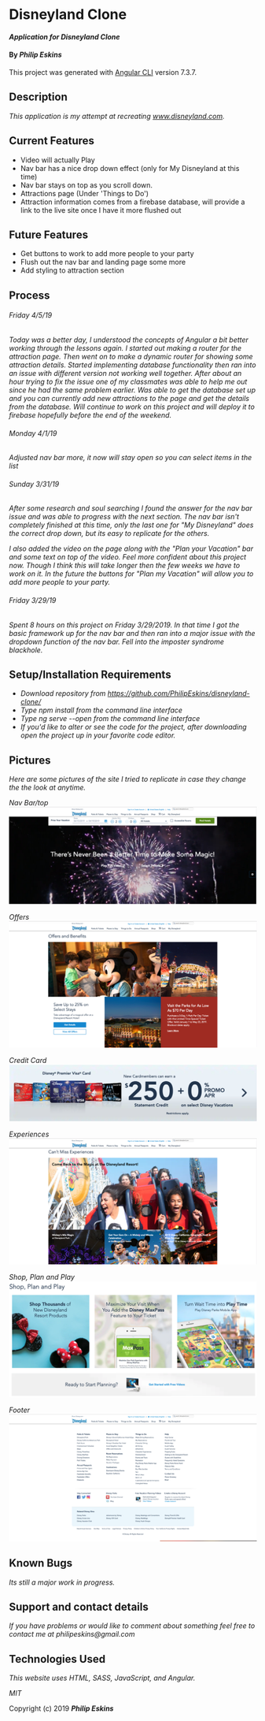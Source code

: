 # Disneyland Clone

#### _Application for Disneyland Clone_

#### By _**Philip Eskins**_

This project was generated with [Angular CLI](https://github.com/angular/angular-cli) version 7.3.7.

## Description

_This application is my attempt at recreating www.disneyland.com._

## Current Features

* Video will actually Play
* Nav bar has a nice drop down effect (only for My Disneyland at this time)
* Nav bar stays on top as you scroll down.
* Attractions page (Under 'Things to Do')
* Attraction information comes from a firebase database, will provide a link to the live site once I have it more flushed out

## Future Features

* Get buttons to work to add more people to your party
* Flush out the nav bar and landing page some more
* Add styling to attraction section

## Process
###### Friday 4/5/19
_Today was a better day, I understood the concepts of Angular a bit better working through the lessons again. I started out making a router for the attraction page. Then went on to make a dynamic router for showing some attraction details. Started implementing database functionality then ran into an issue with different version not working well together. After about an hour trying to fix the issue one of my classmates was able to help me out since he had the same problem earlier. Was able to get the database set up and you can currently add new attractions to the page and get the details from the database. Will continue to work on this project and will deploy it to firebase hopefully before the end of the weekend._

###### Monday 4/1/19
_Adjusted nav bar more, it now will stay open so you can select items in the list_

###### Sunday 3/31/19
_After some research and soul searching I found the answer for the nav bar issue and was able to progress with the next section. The nav bar isn't completely finished at this time, only the last one for "My Disneyland" does the correct drop down, but its easy to replicate for the others._

_I also added the video on the page along with the "Plan your Vacation" bar and some text on top of the video. Feel more confident about this project now. Though I think this will take longer then the few weeks we have to work on it. In the future the buttons for "Plan my Vacation" will allow you to add more people to your party._

###### Friday 3/29/19
_Spent 8 hours on this project on Friday 3/29/2019. In that time I got the basic framework up for the nav bar and then ran into a major issue with the dropdown function of the nav bar. Fell into the imposter syndrome blackhole._

## Setup/Installation Requirements

* _Download repository from https://github.com/PhilipEskins/disneyland-clone/_
* _Type npm install from the command line interface_
* _Type ng serve --open from the command line interface_
* _If you'd like to alter or see the code for the project, after downloading open the project up in your favorite code editor._

## Pictures
_Here are some pictures of the site I tried to replicate in case they change the the look at anytime._

_Nav Bar/top_
![Alt text](src/assets/img/top.png?raw=true "Homepage Drawing")

_Offers_
![Alt text](src/assets/img/offers.png?raw=true "Homepage Drawing")

_Credit Card_
![Alt text](src/assets/img/credit-card.png?raw=true "Homepage Drawing")

_Experiences_
![Alt text](src/assets/img/experiences.png?raw=true "Homepage Drawing")

_Shop, Plan and Play_
![Alt text](src/assets/img/shop-plan-play.png?raw=true "Homepage Drawing")

_Footer_
![Alt text](src/assets/img/footer.png?raw=true "Homepage Drawing")

## Known Bugs

_Its still a major work in progress._

## Support and contact details

_If you have problems or would like to comment about something feel free to contact me at philipeskins@gmail.com_

## Technologies Used

_This website uses HTML, SASS, JavaScript, and Angular._

*MIT*

Copyright (c) 2019 **_Philip Eskins_**
